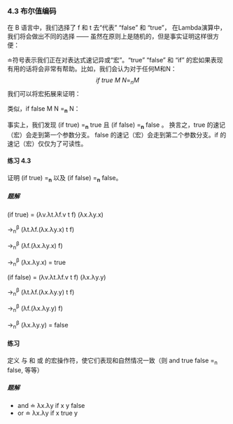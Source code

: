 ### 4.3 布尔值编码

在 B 语言中，我们选择了 f 和 t 去“代表” “false” 和 “true”， 在Lambda演算中，我们将会做出不同的选择 —— 虽然在原则上是随机的，但是事实证明这样很方便：

≐符号表示我们正在对表达式速记异或“宏”。“true” “false” 和 “if” 的宏如果表现有用的话将会非常有帮助。比如，我们会认为对于任何M和N：
$$
if \ true \ M\ N=_nM 
$$
我们可以将宏拓展来证明：

类似，if false M N =<sub>**n**</sub> N：

事实上，我们发现 (if true) =<sub>**n**</sub> true 且 (if false) =<sub>**n**</sub> false 。 换言之，true 的速记（宏）会走到第一个参数分支。 false 的速记（宏）会走到第二个参数分支。if 的速记（宏）仅仅为了可读性。

#### 练习 4.3

证明 (if true) =<sub>**n**</sub> 以及 (if false) =<sub>**n**</sub> false。

##### 题解

(if true) = (λv.λt.λf.v t f) (λx.λy.x)

→<sub>n</sub><sup>β</sup> (λt.λf.(λx.λy.x) t f)

→<sub>n</sub><sup>β</sup> (λf.(λx.λy.x) f)

→<sub>n</sub><sup>β</sup> (λx.λy.x) = true



(if false) = (λv.λt.λf.v t f) (λx.λy.y) 

→<sub>n</sub><sup>β</sup> (λt.λf.(λx.λy.y) t f)

→<sub>n</sub><sup>β</sup> (λf.(λx.λy.y) f)

→<sub>n</sub><sup>β</sup> (λx.λy.y) = false

#### 练习

定义 与 和 或 的宏操作符，使它们表现和自然情况一致（则 and true false =<sub>n</sub> false, 等等）

##### 题解

- and ≐ λx.λy if x y false
- or ≐ λx.λy if x true y